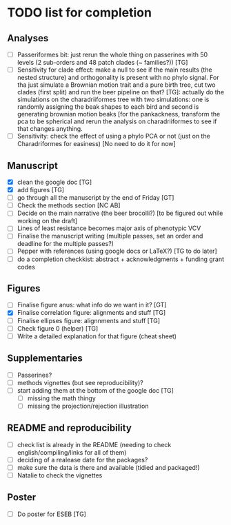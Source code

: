 # TODO list for completion

## Analyses

 - [ ] Passeriformes bit: just rerun the whole thing on passerines with 50 levels (2 sub-orders and 48 patch clades (~ families?)) [TG]
 - [ ] Sensitivity for clade effect: make a null to see if the main results (the nested structure) and orthogonality is present with no phylo signal. For tha just simulate a Brownian motion trait and a pure birth tree, cut two clades (first split) and run the beer pipeline on that? [TG]: actually do the simulations on the charadriiformes tree with two simulations: one is randomly assigning the beak shapes to each bird and second is generating brownian motion beaks [for the pankackness, transform the pca to be spherical and rerun the analysis on charadriiformes to see if that changes anything.
 - [ ] Sensitivity: check the effect of using a phylo PCA or not (just on the Charadriformes for easiness) [No need to do it for now]

## Manuscript

 - [x] clean the google doc [TG]
 - [x] add figures [TG]
 - [ ] go through all the manuscript by the end of Friday [GT]
 - [ ] Check the methods section [NC AB]
 - [ ] Decide on the main narrative (the beer brocolli?) [to be figured out while working on the draft]
 - [ ] Lines of least resistance becomes major axis of phenotypic VCV
 - [ ] Finalise the manuscript writing (multiple passes, set an order and deadline for the multiple passes?)
 - [ ] Pepper with references (using google docs or LaTeX?) [TG to do later]
 - [ ] do a completion checkkist: abstract + acknowledgments + funding grant codes

## Figures

 - [ ] Finalise figure anus: what info do we want in it? [GT]
 - [x] Finalise correlation figure: alignments and stuff [TG]
 - [ ] Finalise ellipses figure: alignnments and stuff [TG]
 - [ ] Check figure 0 (helper) [TG]
 - [ ] Write a detailed explanation for that figure (cheat sheet)

## Supplementaries

 - [ ] Passerines?
 - [ ] methods vignettes (but see reproducibility)?
 - [ ] start adding them at the bottom of the google doc [TG]
      - [ ] missing the math thingy
      - [ ] missing the projection/rejection illustration

## README and reproducibility

 - [ ] check list is already in the README (needing to check english/compiling/links for all of them)
 - [ ] deciding of a realease date for the packages?
 - [ ] make sure the data is there and available (tidied and packaged!)
 - [ ] Natalie to check the vignettes

## Poster

 - [ ] Do poster for ESEB [TG]